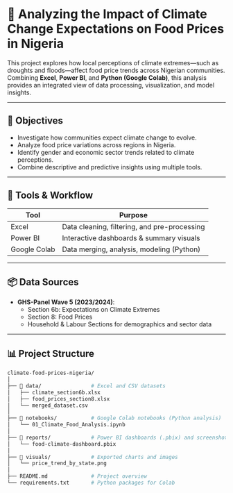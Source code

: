 # 🌾 Analyzing the Impact of Climate Change Expectations on Food Prices in Nigeria

This project explores how local perceptions of climate extremes—such as droughts and floods—affect food price trends across Nigerian communities. Combining **Excel**, **Power BI**, and **Python (Google Colab)**, this analysis provides an integrated view of data processing, visualization, and model insights.

---

## 🎯 Objectives

- Investigate how communities expect climate change to evolve.
- Analyze food price variations across regions in Nigeria.
- Identify gender and economic sector trends related to climate perceptions.
- Combine descriptive and predictive insights using multiple tools.

---

## 📁 Tools & Workflow

| Tool        | Purpose                                  |
|-------------|------------------------------------------|
| Excel       | Data cleaning, filtering, and pre-processing |
| Power BI    | Interactive dashboards & summary visuals |
| Google Colab| Data merging, analysis, modeling (Python) |

---

## 📦 Data Sources

- **GHS-Panel Wave 5 (2023/2024)**:
  - Section 6b: Expectations on Climate Extremes
  - Section 8: Food Prices
  - Household & Labour Sections for demographics and sector data

---

## 📊 Project Structure

```bash
climate-food-prices-nigeria/
│
├── 📂 data/                # Excel and CSV datasets
│   ├── climate_section6b.xlsx
│   ├── food_prices_section8.xlsx
│   └── merged_dataset.csv
│
├── 📂 notebooks/           # Google Colab notebooks (Python analysis)
│   └── 01_Climate_Food_Analysis.ipynb
│
├── 📂 reports/             # Power BI dashboards (.pbix) and screenshots
│   └── food-climate-dashboard.pbix
│
├── 📂 visuals/             # Exported charts and images
│   └── price_trend_by_state.png
│
├── README.md              # Project overview
└── requirements.txt       # Python packages for Colab
